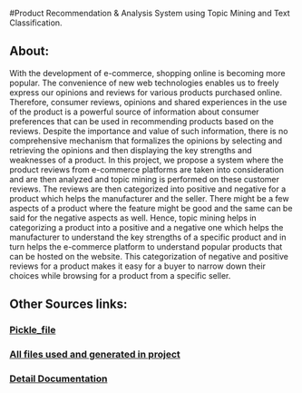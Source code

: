 #Product Recommendation & Analysis System using Topic Mining and Text Classification.

## About:

With the development of e-commerce, shopping online is becoming more popular. The convenience of new web technologies enables us to freely express our opinions and reviews for various products purchased online. Therefore, consumer reviews, opinions and shared experiences in the use of the product is a powerful source of information about consumer preferences that can be used in recommending products based on the reviews. Despite the importance and value of such information, there is no comprehensive mechanism that formalizes the opinions by selecting and retrieving the opinions and then displaying the key strengths and weaknesses of a product. In this project, we propose a system where the product reviews from e-commerce platforms are taken into consideration and are then analyzed and topic mining is performed on these customer reviews. The reviews are then categorized into positive and negative for a product which helps the manufacturer and the seller. There might be a few aspects of a product where the feature might be good and the same can be said for the negative aspects as well. Hence, topic mining helps in categorizing a product into a positive and a negative one which helps the manufacturer to understand the key strengths of a specific product and in turn helps the e-commerce platform to understand popular products that can be hosted on the website. This categorization of negative and positive reviews for a product makes it easy for a buyer to narrow down their choices while browsing for a product from a specific seller.

## Other Sources links:


### [Pickle_file](https://drive.google.com/file/d/1Q4TuSOtj3CslCYaI27Ya-Dcumf2nn7sF/view?usp=sharing)

### [All files used and generated in project](https://drive.google.com/drive/folders/1lBCCDqxTdBHekgnBlVaIOhMU6CvPBkoG?usp=sharing)

### [Detail Documentation](https://github.com/kvmuralikrishna1993/Product-Reccomdation-and-Analysis/blob/master/Project_Documentation/Product_Analysis%20Final%20Report.pdf)